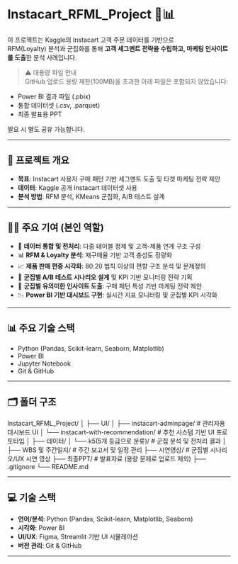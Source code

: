 # Instacart_RFML_Project 🛒📊

이 프로젝트는 Kaggle의 Instacart 고객 주문 데이터를 기반으로  
RFM(Loyalty) 분석과 군집화를 통해 **고객 세그멘트 전략을 수립하고, 마케팅 인사이트를 도출**한 분석 사례입니다.

> ⚠️ 대용량 파일 안내  
GitHub 업로드 용량 제한(100MB)을 초과한 아래 파일은 포함되지 않았습니다:
- Power BI 결과 파일 (.pbix)
- 통합 데이터셋 (.csv, .parquet)
- 최종 발표용 PPT

필요 시 별도 공유 가능합니다.

---

## 📌 프로젝트 개요

- **목표**: Instacart 사용자 구매 패턴 기반 세그멘트 도출 및 타겟 마케팅 전략 제안
- **데이터**: Kaggle 공개 Instacart 데이터셋 사용
- **분석 방법**: RFM 분석, KMeans 군집화, A/B 테스트 설계

---

## 🙋‍♀️ 주요 기여 (본인 역할)

- 🧹 **데이터 통합 및 전처리**: 다중 테이블 정제 및 고객-제품 연계 구조 구성
- 📊 **RFM & Loyalty 분석**: 재구매율 기반 고객 충성도 정량화
- 📈 **제품 판매 편중 시각화**: 80:20 법칙 이상의 편향 구조 분석 및 문제정의
- 🧪 **군집별 A/B 테스트 시나리오 설계** 및 KPI 기반 모니터링 전략 기획
- 🧠 **군집별 유의미한 인사이트 도출**: 구매 패턴 특성 기반 마케팅 전략 제안
- 📉 **Power BI 기반 대시보드 구현**: 실시간 지표 모니터링 및 군집별 KPI 시각화

---

## 📊 주요 기술 스택

- Python (Pandas, Scikit-learn, Seaborn, Matplotlib)
- Power BI
- Jupyter Notebook
- Git & GitHub

---
## 🗂️ 폴더 구조

Instacart_RFML_Project/
│
├── UI/
│ ├── instacart-adminpage/ # 관리자용 대시보드 UI
│ └── instacart-with-recommendation/ # 추천 시스템 기반 UI 프로토타입
│
├── 데이터/
│ └── k5(5개 등급으로 분류)/ # 군집 분석 및 전처리 결과
│
├── WBS 및 주간일지/ # 주간 보고서 및 일정 관리
├── 시연영상/ # 군집별 시나리오/UX 시연 영상
├── 최종PPT/ # 발표자료 (용량 문제로 업로드 제외)
├── .gitignore
└── README.md



---

## 💻 기술 스택

- **언어/분석**: Python (Pandas, Scikit-learn, Matplotlib, Seaborn)
- **시각화**: Power BI
- **UI/UX**: Figma, Streamlit 기반 UI 시뮬레이션
- **버전 관리**: Git & GitHub

---
